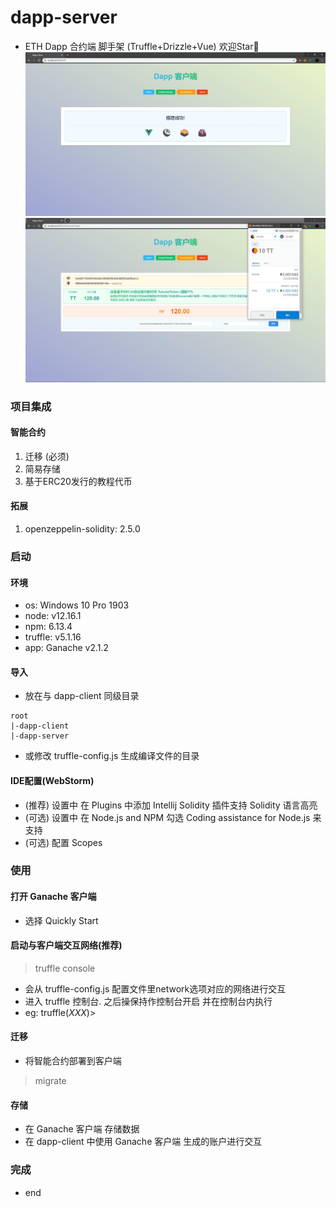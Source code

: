 # dapp-server
- ETH Dapp 合约端 脚手架 (Truffle+Drizzle+Vue) 欢迎Star🎉
![首页](README_files/1.jpg)
![TutorialToken](README_files/2.jpg)

### 项目集成
#### 智能合约
1. 迁移 (必须)
2. 简易存储
3. 基于ERC20发行的教程代币
#### 拓展
1. openzeppelin-solidity: 2.5.0

### 启动
#### 环境
- os: Windows 10 Pro 1903
- node: v12.16.1
- npm: 6.13.4
- truffle: v5.1.16
- app: Ganache v2.1.2
#### 导入
- 放在与 dapp-client 同级目录
```
root
|-dapp-client
|-dapp-server
```
- 或修改 truffle-config.js 生成编译文件的目录
#### IDE配置(WebStorm)
- (推荐) 设置中 在 Plugins 中添加 Intellij Solidity 插件支持 Solidity 语言高亮
- (可选) 设置中 在 Node.js and NPM 勾选 Coding assistance for Node.js 来支持
- (可选) 配置 Scopes

### 使用
#### 打开 Ganache 客户端
- 选择 Quickly Start
#### 启动与客户端交互网络(推荐)
> truffle console
- 会从 truffle-config.js 配置文件里network选项对应的网络进行交互
- 进入 truffle 控制台. 之后操保持作控制台开启 并在控制台内执行
- eg: truffle(_XXX_)> 
#### 迁移
- 将智能合约部署到客户端
> migrate
#### 存储
- 在 Ganache 客户端 存储数据
- 在 dapp-client 中使用 Ganache 客户端 生成的账户进行交互

### 完成
- end

